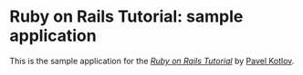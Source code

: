 # Ruby on Rails Tutorial: sample application

This is the sample application for
the [*Ruby on Rails Tutorial*](http://railstutorial.org/)
by [Pavel Kotlov](http://www.koupland.de).
